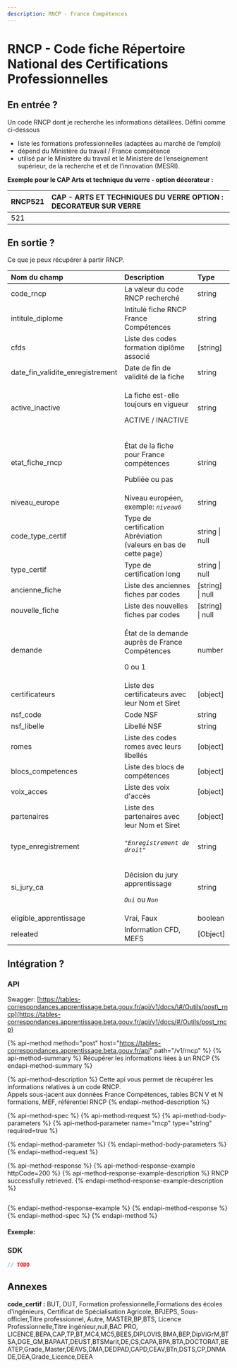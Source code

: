 ```yaml
---
description: RNCP - France Compétences
---
```


# RNCP - Code fiche Répertoire National des Certifications Professionnelles

## En entrée ?

Un code RNCP dont je recherche les informations détaillées. Défini comme ci-dessous 

* liste les formations professionnelles \(adaptées au marché de l’emploi\)
* dépend du Ministère du travail / France compétence
* utilisé par le Ministère du travail et le Ministère de l’enseignement supérieur, de la recherche et et de l’innovation \(MESRI\).

**Exemple pour le CAP Arts et technique du verre - option décorateur :**

| RNCP521 | CAP - ARTS ET TECHNIQUES DU VERRE OPTION : DECORATEUR SUR VERRE |
| :--- | :--- |
| 521 |  |

## En sortie ?

Ce que je peux récupérer à partir RNCP. 

<table>
  <thead>
    <tr>
      <th style="text-align:left">Nom du champ</th>
      <th style="text-align:left">Description</th>
      <th style="text-align:left">Type</th>
    </tr>
  </thead>
  <tbody>
    <tr>
      <td style="text-align:left">code_rncp</td>
      <td style="text-align:left">La valeur du code RNCP recherch&#xE9;</td>
      <td style="text-align:left">string</td>
    </tr>
    <tr>
      <td style="text-align:left">intitule_diplome</td>
      <td style="text-align:left">Intitul&#xE9; fiche RNCP France Comp&#xE9;tences</td>
      <td style="text-align:left">string</td>
    </tr>
    <tr>
      <td style="text-align:left">cfds</td>
      <td style="text-align:left">Liste des codes formation dipl&#xF4;me associ&#xE9;</td>
      <td style="text-align:left">[string]</td>
    </tr>
    <tr>
      <td style="text-align:left">date_fin_validite_enregistrement</td>
      <td style="text-align:left">Date de fin de validit&#xE9; de la fiche</td>
      <td style="text-align:left">string</td>
    </tr>
    <tr>
      <td style="text-align:left">active_inactive</td>
      <td style="text-align:left">
        <p>La fiche est-elle toujours en vigueur</p>
        <p>ACTIVE / INACTIVE</p>
      </td>
      <td style="text-align:left">string</td>
    </tr>
    <tr>
      <td style="text-align:left">etat_fiche_rncp</td>
      <td style="text-align:left">
        <p>&#xC9;tat de la fiche pour France comp&#xE9;tences</p>
        <p>Publi&#xE9;e ou pas</p>
      </td>
      <td style="text-align:left">string</td>
    </tr>
    <tr>
      <td style="text-align:left">niveau_europe</td>
      <td style="text-align:left">Niveau europ&#xE9;en, exemple: <em><code>niveau6</code></em>
      </td>
      <td style="text-align:left">string</td>
    </tr>
    <tr>
      <td style="text-align:left">code_type_certif</td>
      <td style="text-align:left">Type de certification Abr&#xE9;viation (valeurs en bas de cette page)</td>
      <td
      style="text-align:left">string | null</td>
    </tr>
    <tr>
      <td style="text-align:left">type_certif</td>
      <td style="text-align:left">Type de certification long</td>
      <td style="text-align:left">string | null</td>
    </tr>
    <tr>
      <td style="text-align:left">ancienne_fiche</td>
      <td style="text-align:left">Liste des anciennes fiches par codes</td>
      <td style="text-align:left">[string] | null</td>
    </tr>
    <tr>
      <td style="text-align:left">nouvelle_fiche</td>
      <td style="text-align:left">Liste des nouvelles fiches par codes</td>
      <td style="text-align:left">[string] | null</td>
    </tr>
    <tr>
      <td style="text-align:left">demande</td>
      <td style="text-align:left">
        <p>&#xC9;tat de la demande aupr&#xE8;s de France Comp&#xE9;tences</p>
        <p>0 ou 1</p>
      </td>
      <td style="text-align:left">number</td>
    </tr>
    <tr>
      <td style="text-align:left">certificateurs</td>
      <td style="text-align:left">Liste des certificateurs avec leur Nom et Siret</td>
      <td style="text-align:left">[object]</td>
    </tr>
    <tr>
      <td style="text-align:left">nsf_code</td>
      <td style="text-align:left">Code NSF</td>
      <td style="text-align:left">string</td>
    </tr>
    <tr>
      <td style="text-align:left">nsf_libelle</td>
      <td style="text-align:left">Libell&#xE9; NSF</td>
      <td style="text-align:left">string</td>
    </tr>
    <tr>
      <td style="text-align:left">romes</td>
      <td style="text-align:left">Liste des codes romes avec leurs libell&#xE9;s</td>
      <td style="text-align:left">[object]</td>
    </tr>
    <tr>
      <td style="text-align:left">blocs_competences</td>
      <td style="text-align:left">Liste des blocs de comp&#xE9;tences</td>
      <td style="text-align:left">[object]</td>
    </tr>
    <tr>
      <td style="text-align:left">voix_acces</td>
      <td style="text-align:left">Liste des voix d&apos;acc&#xE8;s</td>
      <td style="text-align:left">[object]</td>
    </tr>
    <tr>
      <td style="text-align:left">partenaires</td>
      <td style="text-align:left">Liste des partenaires avec leur Nom et Siret</td>
      <td style="text-align:left">[object]</td>
    </tr>
    <tr>
      <td style="text-align:left">type_enregistrement</td>
      <td style="text-align:left">
        <p></p>
        <p><em><code>&quot;Enregistrement de droit&quot;</code></em>
        </p>
      </td>
      <td style="text-align:left">string</td>
    </tr>
    <tr>
      <td style="text-align:left">si_jury_ca</td>
      <td style="text-align:left">
        <p>D&#xE9;cision du jury apprentissage</p>
        <p><em><code>Oui</code></em> ou <em><code>Non</code></em>
        </p>
      </td>
      <td style="text-align:left">string</td>
    </tr>
    <tr>
      <td style="text-align:left">eligible_apprentissage</td>
      <td style="text-align:left">Vrai, Faux</td>
      <td style="text-align:left">boolean</td>
    </tr>
    <tr>
      <td style="text-align:left">releated</td>
      <td style="text-align:left">Information CFD, MEFS</td>
      <td style="text-align:left">[Object]</td>
    </tr>
  </tbody>
</table>

## Intégration ? 

### API

Swagger: [https://tables-correspondances.apprentissage.beta.gouv.fr/api/v1/docs/\#/Outils/post\_rncp](https://tables-correspondances.apprentissage.beta.gouv.fr/api/v1/docs/#/Outils/post_rncp)

{% api-method method="post" host="https://tables-correspondances.apprentissage.beta.gouv.fr/api" path="/v1/rncp" %}
{% api-method-summary %}
Récupérer les informations liées à un RNCP 
{% endapi-method-summary %}

{% api-method-description %}
Cette api vous permet de récupérer les informations relatives à un code RNCP.   
Appels sous-jacent aux données France Compétences, tables BCN V et N formations, MEF, référentiel RNCP
{% endapi-method-description %}

{% api-method-spec %}
{% api-method-request %}
{% api-method-body-parameters %}
{% api-method-parameter name="rncp" type="string" required=true %}

{% endapi-method-parameter %}
{% endapi-method-body-parameters %}
{% endapi-method-request %}

{% api-method-response %}
{% api-method-response-example httpCode=200 %}
{% api-method-response-example-description %}
RNCP successfully retrieved.
{% endapi-method-response-example-description %}

```javascript

```
{% endapi-method-response-example %}
{% endapi-method-response %}
{% endapi-method-spec %}
{% endapi-method %}

#### Exemple:

### SDK

```javascript
// TODO
```

## Annexes



**code\_certif :**  BUT, DUT, Formation professionnelle,Formations  des écoles d'ingénieurs, Certificat de Spécialisation Agricole, BPJEPS, Sous-officier,Titre professionnel, Autre, MASTER,BP,BTS, Licence Professionnelle,Titre ingénieur,null,BAC PRO, LICENCE,BEPA,CAP,TP,BT,MC4,MC5,BEES,DIPLOVIS,BMA,BEP,DipViGrM,BTSA,DGE\_GM,BAPAAT,DEUST,BTSMarit,DE,CS,CAPA,BPA,BTA,DOCTORAT,BEATEP,Grade\_Master,DEAVS,DMA,DEDPAD,CAPD,CEAV,BTn,DSTS,CP,DNMADE,DEA,Grade\_Licence,DEEA 

